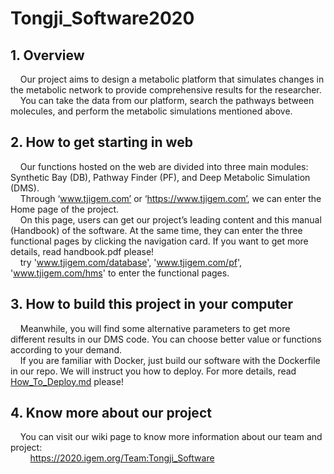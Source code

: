 # Tongji_Software2020
## 1. Overview

&nbsp;&nbsp;&nbsp;&nbsp;Our project aims to design a metabolic platform that simulates changes in the metabolic network to provide comprehensive results for the researcher.  
&nbsp;&nbsp;&nbsp;&nbsp;You can take the data from our platform, search the pathways between molecules, and perform the metabolic simulations mentioned above.  
  
## 2. How to get starting in web

&nbsp;&nbsp;&nbsp;&nbsp;Our functions hosted on the web are divided into three main modules: Synthetic Bay (DB), Pathway Finder (PF), and Deep Metabolic Simulation (DMS).   
&nbsp;&nbsp;&nbsp;&nbsp;Through ‘www.tjigem.com’ or ‘https://www.tjigem.com’, we can enter the Home page of the project.  
&nbsp;&nbsp;&nbsp;&nbsp;On this page, users can get our project’s leading content and this manual (Handbook) of the software. At the same time, they can enter the three functional pages by clicking the navigation card. If you want to get more details, read handbook.pdf please!  
&nbsp;&nbsp;&nbsp;&nbsp;try 'www.tjigem.com/database', 'www.tjigem.com/pf', 'www.tjigem.com/hms' to enter the functional pages.  
  
## 3. How to build this project in your computer
 
&nbsp;&nbsp;&nbsp;&nbsp;Meanwhile, you will find some alternative parameters to get more different results in our DMS code. You can choose better value or functions according to your demand.   
&nbsp;&nbsp;&nbsp;&nbsp;If you are familiar with Docker, just build our software with the Dockerfile in our repo. We will instruct you how to deploy. For more details, read [How_To_Deploy.md](https://github.com/igemsoftware2020/Synthesis_Navigator/blob/master/How_To_Deploy.md) please!  

## 4. Know more about our project
&nbsp;&nbsp;&nbsp;&nbsp;You can visit our wiki page to know more information about our team and project:  
&nbsp;&nbsp;&nbsp;&nbsp;&nbsp;&nbsp;&nbsp;&nbsp;https://2020.igem.org/Team:Tongji_Software


